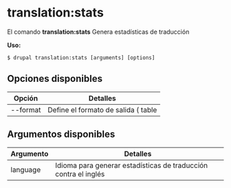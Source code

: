 # translation:stats
El comando **translation:stats** Genera estadísticas de traducción

**Uso:**
```
$ drupal translation:stats [arguments] [options] 
```

## Opciones disponibles
Opción | Detalles
-------|-------------
--format | Define el formato de salida ( table|markdown )

## Argumentos disponibles
Argumento | Detalles
---------|-------------
language | Idioma para generar estadísticas de traducción contra el inglés
